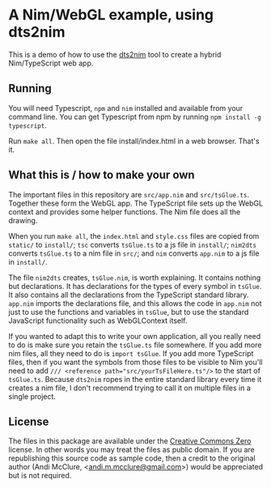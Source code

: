 # A Nim/WebGL example, using dts2nim

This is a demo of how to use the [dts2nim](https://github.com/mcclure/dts2nim) tool to create a hybrid Nim/TypeScript web app.

## Running

You will need Typescript, `npm` and `nim` installed and available from your command line. You can get Typescript from npm by running `npm install -g typescript`.

Run `make all`. Then open the file install/index.html in a web browser. That's it.

## What this is / how to make your own

The important files in this repository are `src/app.nim` and `src/tsGlue.ts`. Together these form the WebGL app. The TypeScript file sets up the WebGL context and provides some helper functions. The Nim file does all the drawing.

When you run `make all`, the `index.html` and `style.css` files are copied from `static/` to `install/`; `tsc` converts `tsGlue.ts` to a js file in `install/`; `nim2dts` converts `tsGlue.ts` to a nim file in `src/`; and `nim` converts `app.nim` to a js file in `install/`.

The file `nim2dts` creates, `tsGlue.nim`, is worth explaining. It contains nothing but declarations. It has declarations for the types of every symbol in `tsGlue`. It also contains all the declarations from the TypeScript standard library. `app.nim` imports the declarations file, and this allows the code in `app.nim` not just to use the functions and variables in `tsGlue`, but to use the standard JavaScript functionality such as WebGLContext itself.

If you wanted to adapt this to write your own application, all you really need to do is make sure you retain the `tsGlue.ts` file somewhere. If you add more nim files, all they need to do is `import tsGlue`. If you add more TypeScript files, then if you want the symbols from those files to be visible to Nim you'll need to add `/// <reference path="src/yourTsFileHere.ts"/>` to the start of `tsGlue.ts`. Because `dts2nim` ropes in the entire standard library every time it creates a nim file, I don't recommend trying to call it on multiple files in a single project.

## License

The files in this package are available under the [Creative Commons Zero](https://creativecommons.org/publicdomain/zero/1.0/) license. In other words you may treat the files as public domain. If you are republishing this source code as sample code, then a credit to the original author (Andi McClure, <<andi.m.mcclure@gmail.com>>) would be appreciated but is not required.